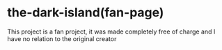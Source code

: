 # the-dark-island(fan-page)
 This project is a fan project, it was made completely free of charge and I have no relation to the original creator
